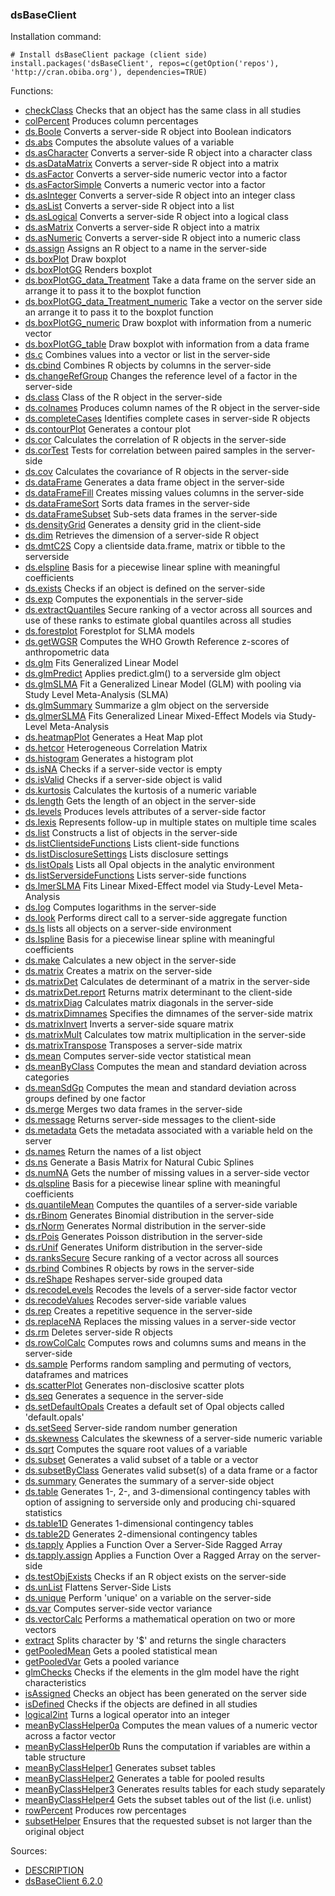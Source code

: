 

### dsBaseClient

Installation command:

	# Install dsBaseClient package (client side)
	install.packages('dsBaseClient', repos=c(getOption('repos'), 'http://cran.obiba.org'), dependencies=TRUE)

Functions:


* [checkClass](checkClass.html) Checks that an object has the same class in all studies
* [colPercent](colPercent.html) Produces column percentages
* [ds.Boole](ds.Boole.html) Converts a server-side R object into Boolean indicators
* [ds.abs](ds.abs.html) Computes the absolute values of a variable
* [ds.asCharacter](ds.asCharacter.html) Converts a server-side R object into a character class
* [ds.asDataMatrix](ds.asDataMatrix.html) Converts a server-side R object into a matrix
* [ds.asFactor](ds.asFactor.html) Converts a server-side numeric vector into a factor
* [ds.asFactorSimple](ds.asFactorSimple.html) Converts a numeric vector into a factor
* [ds.asInteger](ds.asInteger.html) Converts a server-side R object into an integer class
* [ds.asList](ds.asList.html) Converts a server-side R object into a list
* [ds.asLogical](ds.asLogical.html) Converts a server-side R object into a logical class
* [ds.asMatrix](ds.asMatrix.html) Converts a server-side R object into a matrix
* [ds.asNumeric](ds.asNumeric.html) Converts a server-side R object into a numeric class
* [ds.assign](ds.assign.html) Assigns an R object to a name in the server-side
* [ds.boxPlot](ds.boxPlot.html) Draw boxplot
* [ds.boxPlotGG](ds.boxPlotGG.html) Renders boxplot
* [ds.boxPlotGG_data_Treatment](ds.boxPlotGG_data_Treatment.html) Take a data frame on the server side an arrange it to pass it to the boxplot function
* [ds.boxPlotGG_data_Treatment_numeric](ds.boxPlotGG_data_Treatment_numeric.html) Take a vector on the server side an arrange it to pass it to the boxplot function
* [ds.boxPlotGG_numeric](ds.boxPlotGG_numeric.html) Draw boxplot with information from a numeric vector
* [ds.boxPlotGG_table](ds.boxPlotGG_table.html) Draw boxplot with information from a data frame
* [ds.c](ds.c.html) Combines values into a vector or list in the server-side
* [ds.cbind](ds.cbind.html) Combines R objects by columns in the server-side
* [ds.changeRefGroup](ds.changeRefGroup.html) Changes the reference level of a factor in the server-side
* [ds.class](ds.class.html) Class of the R object in the server-side
* [ds.colnames](ds.colnames.html) Produces column names of the R object in the server-side
* [ds.completeCases](ds.completeCases.html) Identifies complete cases in server-side R objects
* [ds.contourPlot](ds.contourPlot.html) Generates a contour plot
* [ds.cor](ds.cor.html) Calculates the correlation of R objects in the server-side
* [ds.corTest](ds.corTest.html) Tests for correlation between paired samples in the server-side
* [ds.cov](ds.cov.html) Calculates the covariance of R objects in the server-side
* [ds.dataFrame](ds.dataFrame.html) Generates a data frame object in the server-side
* [ds.dataFrameFill](ds.dataFrameFill.html) Creates missing values columns in the server-side
* [ds.dataFrameSort](ds.dataFrameSort.html) Sorts data frames in the server-side
* [ds.dataFrameSubset](ds.dataFrameSubset.html) Sub-sets data frames in the server-side
* [ds.densityGrid](ds.densityGrid.html) Generates a density grid in the client-side
* [ds.dim](ds.dim.html) Retrieves the dimension of a server-side R object
* [ds.dmtC2S](ds.dmtC2S.html) Copy a clientside data.frame, matrix or tibble to the serverside
* [ds.elspline](ds.elspline.html) Basis for a piecewise linear spline with meaningful coefficients
* [ds.exists](ds.exists.html) Checks if an object is defined on the server-side
* [ds.exp](ds.exp.html) Computes the exponentials in the server-side
* [ds.extractQuantiles](ds.extractQuantiles.html) Secure ranking of a vector across all sources and use of these ranks to estimate global quantiles across all studies
* [ds.forestplot](ds.forestplot.html) Forestplot for SLMA models
* [ds.getWGSR](ds.getWGSR.html) Computes the WHO Growth Reference z-scores of anthropometric data
* [ds.glm](ds.glm.html) Fits Generalized Linear Model
* [ds.glmPredict](ds.glmPredict.html) Applies predict.glm() to a serverside glm object
* [ds.glmSLMA](ds.glmSLMA.html) Fit a Generalized Linear Model (GLM) with pooling via Study Level Meta-Analysis (SLMA)
* [ds.glmSummary](ds.glmSummary.html) Summarize a glm object on the serverside
* [ds.glmerSLMA](ds.glmerSLMA.html) Fits Generalized Linear Mixed-Effect Models via Study-Level Meta-Analysis
* [ds.heatmapPlot](ds.heatmapPlot.html) Generates a Heat Map plot
* [ds.hetcor](ds.hetcor.html) Heterogeneous Correlation Matrix
* [ds.histogram](ds.histogram.html) Generates a histogram plot
* [ds.isNA](ds.isNA.html) Checks if a server-side vector is empty
* [ds.isValid](ds.isValid.html) Checks if a server-side object is valid
* [ds.kurtosis](ds.kurtosis.html) Calculates the kurtosis of a numeric variable
* [ds.length](ds.length.html) Gets the length of an object in the server-side
* [ds.levels](ds.levels.html) Produces levels attributes of a server-side factor
* [ds.lexis](ds.lexis.html) Represents follow-up in multiple states on multiple time scales
* [ds.list](ds.list.html) Constructs a list of objects in the server-side
* [ds.listClientsideFunctions](ds.listClientsideFunctions.html) Lists client-side functions
* [ds.listDisclosureSettings](ds.listDisclosureSettings.html) Lists disclosure settings
* [ds.listOpals](ds.listOpals.html) Lists all Opal objects in the analytic environment
* [ds.listServersideFunctions](ds.listServersideFunctions.html) Lists server-side functions
* [ds.lmerSLMA](ds.lmerSLMA.html) Fits Linear Mixed-Effect model via Study-Level Meta-Analysis
* [ds.log](ds.log.html) Computes logarithms in the server-side
* [ds.look](ds.look.html) Performs direct call to a server-side aggregate function
* [ds.ls](ds.ls.html) lists all objects on a server-side environment
* [ds.lspline](ds.lspline.html) Basis for a piecewise linear spline with meaningful coefficients
* [ds.make](ds.make.html) Calculates a new object in the server-side
* [ds.matrix](ds.matrix.html) Creates a matrix on the server-side
* [ds.matrixDet](ds.matrixDet.html) Calculates de determinant of a matrix in the server-side
* [ds.matrixDet.report](ds.matrixDet.report.html) Returns matrix determinant to the client-side
* [ds.matrixDiag](ds.matrixDiag.html) Calculates matrix diagonals in the server-side
* [ds.matrixDimnames](ds.matrixDimnames.html) Specifies the dimnames of the server-side matrix
* [ds.matrixInvert](ds.matrixInvert.html) Inverts a server-side square matrix
* [ds.matrixMult](ds.matrixMult.html) Calculates tow matrix multiplication in the server-side
* [ds.matrixTranspose](ds.matrixTranspose.html) Transposes a server-side matrix
* [ds.mean](ds.mean.html) Computes server-side vector statistical mean
* [ds.meanByClass](ds.meanByClass.html) Computes the mean and standard deviation across categories
* [ds.meanSdGp](ds.meanSdGp.html) Computes the mean and standard deviation across groups defined by one factor
* [ds.merge](ds.merge.html) Merges two data frames in the server-side
* [ds.message](ds.message.html) Returns server-side messages to the client-side
* [ds.metadata](ds.metadata.html) Gets the metadata associated with a variable held on the server
* [ds.names](ds.names.html) Return the names of a list object
* [ds.ns](ds.ns.html) Generate a Basis Matrix for Natural Cubic Splines
* [ds.numNA](ds.numNA.html) Gets the number of missing values in a server-side vector
* [ds.qlspline](ds.qlspline.html) Basis for a piecewise linear spline with meaningful coefficients
* [ds.quantileMean](ds.quantileMean.html) Computes the quantiles of a server-side variable
* [ds.rBinom](ds.rBinom.html) Generates Binomial distribution in the server-side
* [ds.rNorm](ds.rNorm.html) Generates Normal distribution in the server-side
* [ds.rPois](ds.rPois.html) Generates Poisson distribution in the server-side
* [ds.rUnif](ds.rUnif.html) Generates Uniform distribution in the server-side
* [ds.ranksSecure](ds.ranksSecure.html) Secure ranking of a vector across all sources
* [ds.rbind](ds.rbind.html) Combines R objects by rows in the server-side
* [ds.reShape](ds.reShape.html) Reshapes server-side grouped data
* [ds.recodeLevels](ds.recodeLevels.html) Recodes the levels of a server-side factor vector
* [ds.recodeValues](ds.recodeValues.html) Recodes server-side variable values
* [ds.rep](ds.rep.html) Creates a repetitive sequence in the server-side
* [ds.replaceNA](ds.replaceNA.html) Replaces the missing values in a server-side vector
* [ds.rm](ds.rm.html) Deletes server-side R objects
* [ds.rowColCalc](ds.rowColCalc.html) Computes rows and columns sums and means in the server-side
* [ds.sample](ds.sample.html) Performs random sampling and permuting of vectors, dataframes and matrices
* [ds.scatterPlot](ds.scatterPlot.html) Generates non-disclosive scatter plots
* [ds.seq](ds.seq.html) Generates a sequence in the server-side
* [ds.setDefaultOpals](ds.setDefaultOpals.html) Creates a default set of Opal objects called 'default.opals'
* [ds.setSeed](ds.setSeed.html) Server-side random number generation
* [ds.skewness](ds.skewness.html) Calculates the skewness of a server-side numeric variable
* [ds.sqrt](ds.sqrt.html) Computes the square root values of a variable
* [ds.subset](ds.subset.html) Generates a valid subset of a table or a vector
* [ds.subsetByClass](ds.subsetByClass.html) Generates valid subset(s) of a data frame or a factor
* [ds.summary](ds.summary.html) Generates the summary of a server-side object
* [ds.table](ds.table.html) Generates 1-, 2-, and 3-dimensional contingency tables with option of assigning to serverside only and producing chi-squared statistics
* [ds.table1D](ds.table1D.html) Generates 1-dimensional contingency tables
* [ds.table2D](ds.table2D.html) Generates 2-dimensional contingency tables
* [ds.tapply](ds.tapply.html) Applies a Function Over a Server-Side Ragged Array
* [ds.tapply.assign](ds.tapply.assign.html) Applies a Function Over a Ragged Array on the server-side
* [ds.testObjExists](ds.testObjExists.html) Checks if an R object exists on the server-side
* [ds.unList](ds.unList.html) Flattens Server-Side Lists
* [ds.unique](ds.unique.html) Perform 'unique' on a variable on the server-side
* [ds.var](ds.var.html) Computes server-side vector variance
* [ds.vectorCalc](ds.vectorCalc.html) Performs a mathematical operation on two or more vectors
* [extract](extract.html) Splits character by '$' and returns the single characters
* [getPooledMean](getPooledMean.html) Gets a pooled statistical mean
* [getPooledVar](getPooledVar.html) Gets a pooled variance
* [glmChecks](glmChecks.html) Checks if the elements in the glm model have the right characteristics
* [isAssigned](isAssigned.html) Checks an object has been generated on the server side
* [isDefined](isDefined.html) Checks if the objects are defined in all studies
* [logical2int](logical2int.html) Turns a logical operator into an integer
* [meanByClassHelper0a](meanByClassHelper0a.html) Computes the mean values of a numeric vector across a factor vector
* [meanByClassHelper0b](meanByClassHelper0b.html) Runs the computation if variables are within a table structure
* [meanByClassHelper1](meanByClassHelper1.html) Generates subset tables
* [meanByClassHelper2](meanByClassHelper2.html) Generates a table for pooled results
* [meanByClassHelper3](meanByClassHelper3.html) Generates results tables for each study separately
* [meanByClassHelper4](meanByClassHelper4.html) Gets the subset tables out of the list (i.e. unlist)
* [rowPercent](rowPercent.html) Produces row percentages
* [subsetHelper](subsetHelper.html) Ensures that the requested subset is not larger than the original object

Sources:

* [DESCRIPTION](https://raw.github.com/datashield/dsBaseClient/6.2.0/DESCRIPTION)
* [dsBaseClient 6.2.0](https://github.com/datashield/dsBaseClient/tree/6.2.0)
